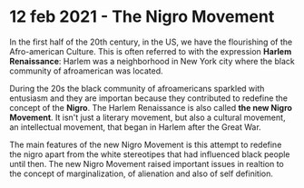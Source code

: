 # 12 feb 2021 - The Nigro Movement

In the first half of the 20th century, in the US, we have the flourishing of the Afro-american Culture. This is often referred to with the expression **Harlem Renaissance**: Harlem was a neighborhood in New York city where the black community of afroamerican was located.

During the 20s the black community of afroamericans sparkled with entusiasm and they are importan because they contributed to redefine the concept of the **Nigro**. The Harlem Renaissance is also called **the new Nigro Movement**. It isn't just a literary movement, but also a cultural movement, an intellectual movement, that began in Harlem after the Great War.

The main features of the new Nigro Movement is this attempt to redefine the nigro apart from the white stereotipes that had influenced black people until then. The new Nigro Movement raised important issues in realtion to the concept of marginalization, of alienation and also of self definition.
